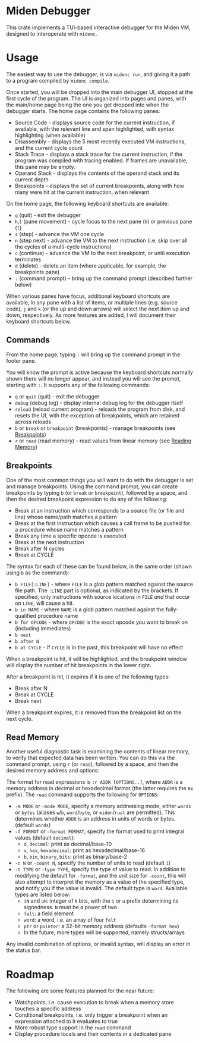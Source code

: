 # Miden Debugger

This crate implements a TUI-based interactive debugger for the Miden VM,  designed  to
interoperate with `midenc`.

# Usage

The easiest way to use the debugger, is via `midenc run`, and giving it a path  to a
program compiled by `midenc compile`.

Once started, you will be dropped into the main debugger UI, stopped at the first cycle of
the program. The UI is organized into pages and panes, with the main/home page being the
one you get dropped into when the debugger starts. The home page contains the following panes:

* Source Code - displays source code for the current instruction, if available, with
  the relevant line and span highlighted, with syntax highlighting (when available)
* Disassembly - displays the 5 most recently executed VM instructions, and the current
  cycle count
* Stack Trace - displays a stack trace for the current instruction, if the program was
  compiled with tracing enabled. If frames are unavailable, this pane may be empty.
* Operand Stack - displays the contents of the operand stack and its current depth
* Breakpoints - displays the set of current breakpoints, along with how many were hit
  at the current instruction, when relevant

On the home page, the following keyboard shortcuts are available:

* `q` (quit) - exit the debugger
* `h`,`l` (pane movement) - cycle focus to the next pane (`h`) or previous pane (`l`)
* `s` (step) - advance the VM one cycle
* `n` (step next) - advance the VM to the next instruction (i.e. skip over all the cycles
  of a multi-cycle instructions)
* `c` (continue) - advance the VM to the next breakpoint, or until execution terminates
* `d` (delete) - delete an item (where applicable, for example, the breakpoints pane)
* `:` (command prompt) - bring up the command prompt (described further below)

When various panes have focus, additional keyboard shortcuts are available, in any pane
with a list of items, or multiple lines (e.g. source code), `j` and `k` (or the up and
down arrows) will select the next item up and down, respectively. As more features are
added, I will document their keyboard shortcuts below.

## Commands

From the home page, typing `:` will bring up the command prompt in the footer pane.

You will know the prompt is active because the keyboard shortcuts normally shown there will
no longer appear, and instead you will see the prompt, starting with `:`. It supports any
of the following commands:

* `q` or `quit` (quit) - exit the debugger
* `debug` (debug log) - display internal debug log for the debugger itself
* `reload` (reload current program) - reloads the program from disk, and resets the UI, with the
  exception of breakpoints, which are retained across reloads
* `b` or `break` or `breakpoint` (breakpoints) - manage breakpoints (see [Breakpoints](#breakpoints))
* `r` or `read` (read memory) - read values from linear memory (see [Reading Memory](#read-memory))

## Breakpoints

One of the most common things you will want to do with the debugger is set and manage breakpoints.
Using the command prompt, you can create breakpoints by typing `b` (or `break` or `breakpoint`),
followed by a space, and then the desired breakpoint expression to do any of the following:

* Break at an instruction which corresponds to a source file (or file and line) whose name/path
  matches a pattern
* Break at the first instruction which causes a call frame to be pushed for a procedure whose name
  matches a pattern
* Break any time a specific opcode is executed
* Break at the next instruction
* Break after N cycles
* Break at CYCLE

The syntax for each of these can be found below, in the same order (shown using `b` as the command):

* `b FILE[:LINE]` - where `FILE` is a glob pattern matched against the source file path. The `:LINE`
  part is optional, as indicated by the brackets. If specified, only instructions with source
  locations in `FILE` _and_ that occur on `LINE`, will cause a hit.
* `b in NAME` - where `NAME` is a glob pattern matched against the fully-qualified procedure name
* `b for OPCODE` - where `OPCODE` is the exact opcode you want to break on (including immediates)
* `b next`
* `b after N`
* `b at CYCLE` - if `CYCLE` is in the past, this breakpoint will have no effect

When a breakpoint is hit, it will be highlighted, and the breakpoint window will display the number
of hit breakpoints in the lower right.

After a breakpoint is hit, it expires if it is one of the following types:

* Break after N
* Break at CYCLE
* Break next

When a breakpoint expires, it is removed from the breakpoint list on the next cycle.

## Read Memory

Another useful diagnostic task is examining the contents of linear memory, to verify that expected
data has been written. You can do this via the command prompt, using `r` (or `read`), followed by
a space, and then the desired memory address and options:

The format for read expressions is `:r ADDR [OPTIONS..]`, where `ADDR` is a memory address in
decimal or hexadecimal format (the latter requires the `0x` prefix). The `read` command supports
the following for `OPTIONS`:

* `-m MODE` or `-mode MODE`, specify a memory addressing mode, either `words` or `bytes` (aliases
  `w`/`b`, `word`/`byte`, or `miden`/`rust` are permitted). This determines whether `ADDR` is an
  address in units of words or bytes. (default `words`)
* `-f FORMAT` or `-format FORMAT`, specify the format used to print integral values
  (default `decimal`):
  - `d`, `decimal`: print as decimal/base-10
  - `x`, `hex`, `hexadecimal`: print as hexadecimal/base-16
  - `b`, `bin`, `binary`, `bits`: print as binary/base-2
* `-c N` or `-count N`, specify the number of units to read (default `1`)
* `-t TYPE` or `-type TYPE`, specify the type of value to read. In addition to modifying the default
  for `-format`, and the unit size for `-count`, this will also attempt to interpret the memory as
  a value of the specified type, and notify you if the value is invalid. The default type is `word`.
  Available types are listed below:
  - `iN` and `uN`: integer of `N` bits, with the `i` or `u` prefix determining its signedness.
    `N` must be a power of two.
  - `felt`: a field element
  - `word`: a word, i.e. an array of four `felt`
  - `ptr` or `pointer`: a 32-bit memory address (defaults `-format hex`)
  - In the future, more types will be supported, namely structs/arrays

Any invalid combination of options, or invalid syntax, will display an error in the status bar.

# Roadmap

The following are some features planned for the near future:

* Watchpoints, i.e. cause execution to break when a memory store touches a specific address
* Conditional breakpoints, i.e. only trigger a breakpoint when an expression attached to it
  evaluates to true
* More robust type support in the `read` command
* Display procedure locals and their contents in a dedicated pane

